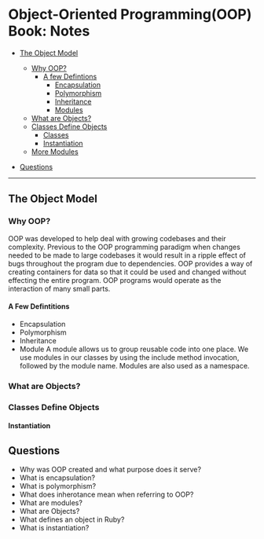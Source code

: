 # Object-Oriented Programming(OOP) Book: Notes

- [The Object Model](#the-object-model)
  - [Why OOP?](#why-oop)
    - [A few Defintions](#a-few-definitions)
      - [Encapsulation](#encapsulation)
      - [Polymorphism](#polymorphism)
      - [Inheritance](#inheritance)
      - [Modules](#modules)
  - [What are Objects?](#what-are-objects)
  - [Classes Define Objects](#classes-define-objects)
    - [Classes](#classes)
    - [Instantiation](#instantiation)
  - [More Modules](#more-modules)

- [Questions](#questions)

---

## The Object Model

### Why OOP?

OOP was developed to help deal with growing codebases and their complexity. Previous to the OOP programming paradigm when changes needed to be made to large codebases it would result in a ripple effect of bugs throughout the program due to dependencies. OOP provides a way of creating containers for data so that it could be used and changed without effecting the entire program. OOP programs would operate as the interaction of many small parts.

#### A Few Defintitions

- Encapsulation
- Polymorphism
- Inheritance
- Module
  A module allows us to group reusable code into one place. We use modules in our classes by using the include method invocation, followed by the module name. Modules are also used as a namespace.

### What are Objects?

### Classes Define Objects

#### Instantiation

## Questions

- Why was OOP created and what purpose does it serve?
- What is encapsulation?
- What is polymorphism?
- What does inherotance mean when referring to OOP?
- What are modules?
- What are Objects?
- What defines an object in Ruby?
- What is instantiation?
